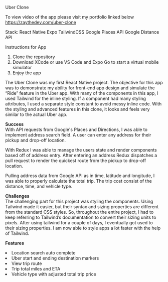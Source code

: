 Uber Clone

To view video of the app please visit my portfolio linked below
https://zaythedev.com/uber-clone


Stack: 
React Native
Expo
TailwindCSS
Google Places API
Google Distance API

Instructions for App
1.	Clone the repository
2.	Download XCode or use VS Code and Expo Go to start a virtual mobile simulator
3.	Enjoy the app


The Uber Clone was my first React Native project. The objective for this app was to demonstrate my ability for front-end app design and simulate the “Ride” feature in the Uber app. With many of the components in this app, I used Tailwind for the inline styling. If a component had many styling attributes, I used a separate style constant to avoid messy inline code. With the styling and advanced features in this clone, it looks and feels very similar to the actual Uber app. 

<b>Success</b><br/>
With API requests from Google's Places and Directions, I was able to implement address search field. A user can enter any address for their pickup and drop-off location. 

With Redux I was able to manage the users state and render components based off of address entry. After entering an address Redux dispatches a pull request to render the quickest route from the pickup to drop-off location. 

Pulling address data from Google API as in time, latitude and longitude,  I was able to properly calculate the total trip. The trip cost consist of the distance, time, and vehicle type. 

<b>Challenges</b><br/>
The challenging part for this project was styling the components. Using Tailwind made it easier, but their syntax and sizing properties are different from the standard CSS styles. So, throughout the entire project, I had to keep referring to Tailwind’s documentation to convert their sizing units to pixels. After using tailwind for a couple of days, I eventually got used to their sizing properties. I am now able to style apps a lot faster with the help of Tailwind.


<b>Features</b>
<li>Location search auto complete</li>
<li>Uber start and ending destination markers</li>
<li>View trip route</li>
<li>Trip total miles and ETA</li>
<li>Vehicle type with adjusted total trip price</li>
